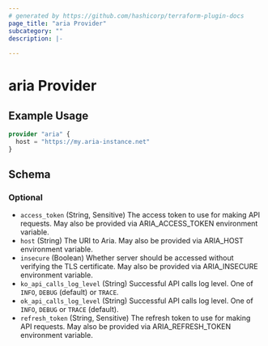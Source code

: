 ```yaml
---
# generated by https://github.com/hashicorp/terraform-plugin-docs
page_title: "aria Provider"
subcategory: ""
description: |-
  
---
```


# aria Provider



## Example Usage

```terraform
provider "aria" {
  host = "https://my.aria-instance.net"
}
```

<!-- schema generated by tfplugindocs -->
## Schema

### Optional

- `access_token` (String, Sensitive) The access token to use for making API requests. May also be provided via ARIA_ACCESS_TOKEN environment variable.
- `host` (String) The URI to Aria. May also be provided via ARIA_HOST environment variable.
- `insecure` (Boolean) Whether server should be accessed without verifying the TLS certificate. May also be provided via ARIA_INSECURE environment variable.
- `ko_api_calls_log_level` (String) Successful API calls log level. One of `INFO`, `DEBUG` (default) or `TRACE`.
- `ok_api_calls_log_level` (String) Successful API calls log level. One of `INFO`, `DEBUG` or `TRACE` (default).
- `refresh_token` (String, Sensitive) The refresh token to use for making API requests. May also be provided via ARIA_REFRESH_TOKEN environment variable.
